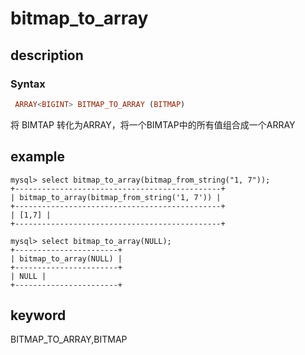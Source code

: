 # bitmap_to_array

## description

### Syntax

```Haskell
 ARRAY<BIGINT> BITMAP_TO_ARRAY (BITMAP)
```

将 BIMTAP 转化为ARRAY<BIGINT>，将一个BIMTAP中的所有值组合成一个ARRAY<BIGINT>

## example

```text
mysql> select bitmap_to_array(bitmap_from_string("1, 7"));
+----------------------------------------------+
| bitmap_to_array(bitmap_from_string('1, 7')) |
+----------------------------------------------+
| [1,7] |
+----------------------------------------------+

mysql> select bitmap_to_array(NULL);
+-----------------------+
| bitmap_to_array(NULL) |
+-----------------------+
| NULL |
+-----------------------+
```

## keyword

BITMAP_TO_ARRAY,BITMAP
